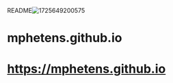 README![1725649200575](https://github.com/user-attachments/assets/8221b132-fcf8-40cf-b453-10352d9e2ce0)
# mphetens.github.io
# https://mphetens.github.io